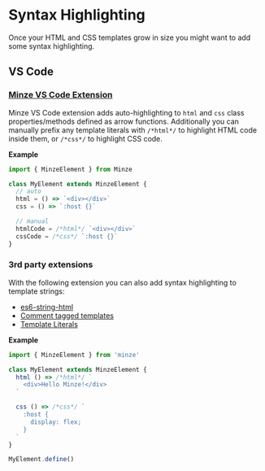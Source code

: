 # Syntax Highlighting

Once your HTML and CSS templates grow in size you might want to add some syntax highlighting.

## VS Code

### [Minze VS Code Extension](https://marketplace.visualstudio.com/items?itemName=n6ai.minze-vscode)

Minze VS Code extension adds auto-highlighting to `html` and `css` class properties/methods defined as arrow functions. Additionally you can manually prefix any template literals with `/*html*/` to highlight HTML code inside them, or `/*css*/` to highlight CSS code.

**Example**

```js
import { MinzeElement } from Minze

class MyElement extends MinzeElement {
  // auto
  html = () => `<div></div>`
  css = () => `:host {}`

  // manual
  htmlCode = /*html*/ `<div></div>`
  cssCode = /*css*/ `:host {}`
}
```

### 3rd party extensions

With the following extension you can also add syntax highlighting to template strings:

- [es6-string-html](https://marketplace.visualstudio.com/items?itemName=Tobermory.es6-string-html)
- [Comment tagged templates](https://marketplace.visualstudio.com/items?itemName=bierner.comment-tagged-templates)
- [Template Literals](https://marketplace.visualstudio.com/items?itemName=julienetie.vscode-template-literals)

**Example**

```js
import { MinzeElement } from 'minze'

class MyElement extends MinzeElement {
  html () => /*html*/ `
    <div>Hello Minze!</div>
  `

  css () => /*css*/ `
    :host {
      display: flex;
    }
  `
}

MyElement.define()
```
